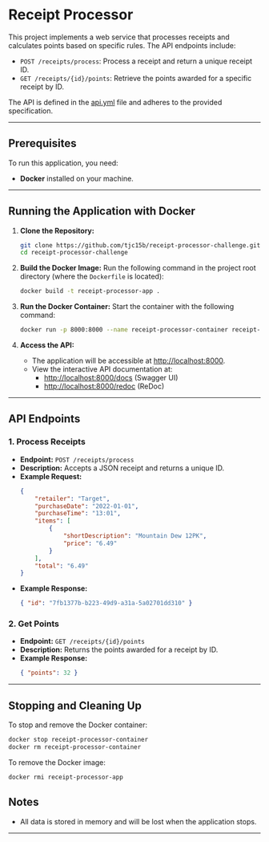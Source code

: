 # Receipt Processor

This project implements a web service that processes receipts and calculates points based on specific rules. The API endpoints include:

- `POST /receipts/process`: Process a receipt and return a unique receipt ID.
- `GET /receipts/{id}/points`: Retrieve the points awarded for a specific receipt by ID.

The API is defined in the [api.yml](./api.yml) file and adheres to the provided specification.

---

## Prerequisites

To run this application, you need:
- **Docker** installed on your machine.

---

## Running the Application with Docker

1. **Clone the Repository:**
   ```bash
   git clone https://github.com/tjc15b/receipt-processor-challenge.git
   cd receipt-processor-challenge
   ```

2. **Build the Docker Image:**
   Run the following command in the project root directory (where the `Dockerfile` is located):
   ```bash
   docker build -t receipt-processor-app .
   ```

3. **Run the Docker Container:**
   Start the container with the following command:
   ```bash
   docker run -p 8000:8000 --name receipt-processor-container receipt-processor-app
   ```

4. **Access the API:**
   - The application will be accessible at [http://localhost:8000](http://localhost:8000).
   - View the interactive API documentation at:
     - [http://localhost:8000/docs](http://localhost:8000/docs) (Swagger UI)
     - [http://localhost:8000/redoc](http://localhost:8000/redoc) (ReDoc)

---

## API Endpoints

### 1. **Process Receipts**
- **Endpoint:** `POST /receipts/process`
- **Description:** Accepts a JSON receipt and returns a unique ID.
- **Example Request:**
   ```json
   {
       "retailer": "Target",
       "purchaseDate": "2022-01-01",
       "purchaseTime": "13:01",
       "items": [
           {
               "shortDescription": "Mountain Dew 12PK",
               "price": "6.49"
           }
       ],
       "total": "6.49"
   }
   ```
- **Example Response:**
   ```json
   { "id": "7fb1377b-b223-49d9-a31a-5a02701dd310" }
   ```

### 2. **Get Points**
- **Endpoint:** `GET /receipts/{id}/points`
- **Description:** Returns the points awarded for a receipt by ID.
- **Example Response:**
   ```json
   { "points": 32 }
   ```

---

## Stopping and Cleaning Up

To stop and remove the Docker container:
```bash
docker stop receipt-processor-container
docker rm receipt-processor-container
```

To remove the Docker image:
```bash
docker rmi receipt-processor-app
```


## Notes

- All data is stored in memory and will be lost when the application stops.

---
